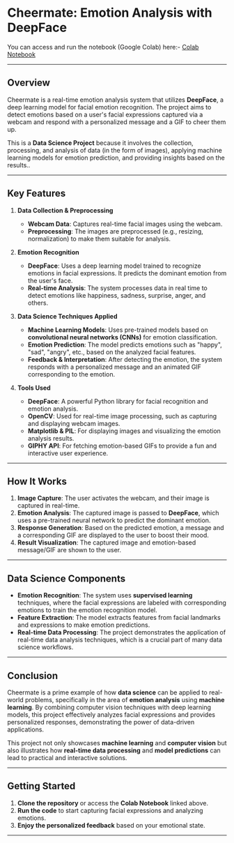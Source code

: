 # Cheermate: Emotion Analysis with DeepFace

You can access and run the notebook (Google Colab) here:-
[Colab Notebook](https://colab.research.google.com/drive/1KwhR8GdiZZasZMRWnaxDfjz-1sMbSGhd?usp=sharing)

---

## Overview

Cheermate is a real-time emotion analysis system that utilizes **DeepFace**, a deep learning model for facial emotion recognition. The project aims to detect emotions based on a user's facial expressions captured via a webcam and respond with a personalized message and a GIF to cheer them up.

This is a **Data Science Project** because it involves the collection, processing, and analysis of data (in the form of images), applying machine learning models for emotion prediction, and providing insights based on the results..

---

## Key Features

1. **Data Collection & Preprocessing**
    - **Webcam Data**: Captures real-time facial images using the webcam.
    - **Preprocessing**: The images are preprocessed (e.g., resizing, normalization) to make them suitable for analysis.

2. **Emotion Recognition**
    - **DeepFace**: Uses a deep learning model trained to recognize emotions in facial expressions. It predicts the dominant emotion from the user's face.
    - **Real-time Analysis**: The system processes data in real time to detect emotions like happiness, sadness, surprise, anger, and others.

3. **Data Science Techniques Applied**
    - **Machine Learning Models**: Uses pre-trained models based on **convolutional neural networks (CNNs)** for emotion classification.
    - **Emotion Prediction**: The model predicts emotions such as "happy", "sad", "angry", etc., based on the analyzed facial features.
    - **Feedback & Interpretation**: After detecting the emotion, the system responds with a personalized message and an animated GIF corresponding to the emotion.

4. **Tools Used**
    - **DeepFace**: A powerful Python library for facial recognition and emotion analysis.
    - **OpenCV**: Used for real-time image processing, such as capturing and displaying webcam images.
    - **Matplotlib & PIL**: For displaying images and visualizing the emotion analysis results.
    - **GIPHY API**: For fetching emotion-based GIFs to provide a fun and interactive user experience.

---

## How It Works

1. **Image Capture**: The user activates the webcam, and their image is captured in real-time.
2. **Emotion Analysis**: The captured image is passed to **DeepFace**, which uses a pre-trained neural network to predict the dominant emotion.
3. **Response Generation**: Based on the predicted emotion, a message and a corresponding GIF are displayed to the user to boost their mood.
4. **Result Visualization**: The captured image and emotion-based message/GIF are shown to the user.

---

## Data Science Components

- **Emotion Recognition**: The system uses **supervised learning** techniques, where the facial expressions are labeled with corresponding emotions to train the emotion recognition model.
- **Feature Extraction**: The model extracts features from facial landmarks and expressions to make emotion predictions.
- **Real-time Data Processing**: The project demonstrates the application of real-time data analysis techniques, which is a crucial part of many data science workflows.

---

## Conclusion

Cheermate is a prime example of how **data science** can be applied to real-world problems, specifically in the area of **emotion analysis** using **machine learning**. By combining computer vision techniques with deep learning models, this project effectively analyzes facial expressions and provides personalized responses, demonstrating the power of data-driven applications.

This project not only showcases **machine learning** and **computer vision** but also illustrates how **real-time data processing** and **model predictions** can lead to practical and interactive solutions.

---

## Getting Started

1. **Clone the repository** or access the **Colab Notebook** linked above.
2. **Run the code** to start capturing facial expressions and analyzing emotions.
3. **Enjoy the personalized feedback** based on your emotional state.

---
